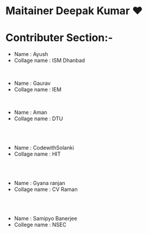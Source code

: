 # Maitainer Deepak Kumar ❤️

# Contributer Section:-

- Name : Ayush
- Collage name : ISM Dhanbad

<br>

- Name : Gaurav
- Collage name : IEM

<br>

- Name : Aman
- Collage name : DTU

<br>
<br>

- Name : CodewithSolanki
- Collage name : HIT

<br>
<br>

- Name : Gyana ranjan
- Collage name : CV Raman

<br>
<br>

- Name : Samipyo Banerjee
- College name : NSEC
